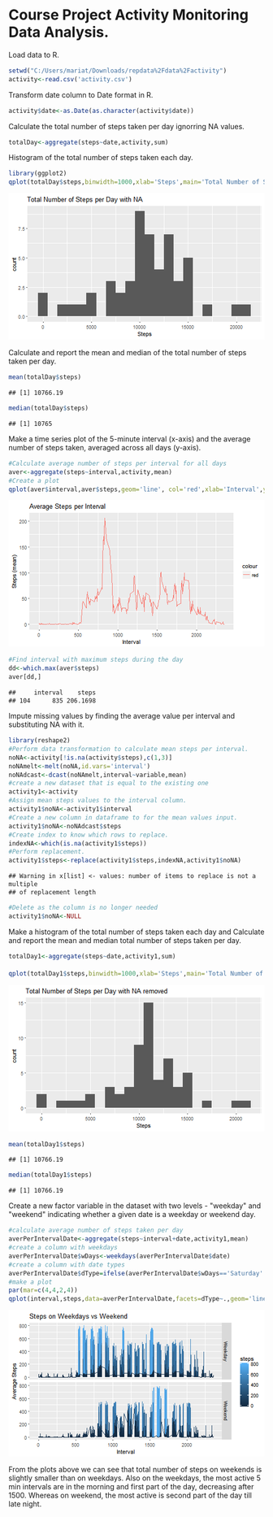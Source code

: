 Course Project Activity Monitoring Data Analysis.
==========================================================

Load data to R. 


```r
setwd("C:/Users/mariat/Downloads/repdata%2Fdata%2Factivity")
activity<-read.csv('activity.csv')
```

Transform date column to Date format in R.


```r
activity$date<-as.Date(as.character(activity$date))
```

Calculate the total number of steps taken per day ignorring NA values.


```r
totalDay<-aggregate(steps~date,activity,sum)
```

Histogram of the total number of steps taken each day.


```r
library(ggplot2)
qplot(totalDay$steps,binwidth=1000,xlab='Steps',main='Total Number of Steps per Day with NA')
```

![plot of chunk plotwithNA](figure/plotwithNA-1.png)

Calculate and report the mean and median of the total number of steps taken per day.


```r
mean(totalDay$steps)
```

```
## [1] 10766.19
```

```r
median(totalDay$steps)
```

```
## [1] 10765
```

Make a time series plot of the 5-minute interval (x-axis) and the average number of steps taken, averaged across all days (y-axis).


```r
#Calculate average number of steps per interval for all days
aver<-aggregate(steps~interval,activity,mean)
#Create a plot
qplot(aver$interval,aver$steps,geom='line', col='red',xlab='Interval',ylab='Steps (mean)',main='Average Steps per Interval')
```

![plot of chunk plotmeansteps](figure/plotmeansteps-1.png)

```r
#Find interval with maximum steps during the day
dd<-which.max(aver$steps)
aver[dd,]
```

```
##     interval    steps
## 104      835 206.1698
```

Impute missing values by finding the average value per interval and substituting NA with it. 


```r
library(reshape2)
#Perform data transformation to calculate mean steps per interval.
noNA<-activity[!is.na(activity$steps),c(1,3)]
noNAmelt<-melt(noNA,id.vars='interval')
noNAdcast<-dcast(noNAmelt,interval~variable,mean)
#create a new dataset that is equal to the existing one
activity1<-activity
#Assign mean steps values to the interval column.
activity1$noNA<-activity1$interval
#Create a new column in dataframe to for the mean values input.   
activity1$noNA<-noNAdcast$steps
#Create index to know which rows to replace.
indexNA<-which(is.na(activity1$steps))
#Perform replacement.
activity1$steps<-replace(activity1$steps,indexNA,activity1$noNA)
```

```
## Warning in x[list] <- values: number of items to replace is not a multiple
## of replacement length
```

```r
#Delete as the column is no longer needed
activity1$noNA<-NULL
```

Make a histogram of the total number of steps taken each day and Calculate and report the mean and median total number of steps taken per day. 



```r
totalDay1<-aggregate(steps~date,activity1,sum)

qplot(totalDay1$steps,binwidth=1000,xlab='Steps',main='Total Number of Steps per Day with NA removed')
```

![plot of chunk plotnaremoved](figure/plotnaremoved-1.png)

```r
mean(totalDay1$steps)
```

```
## [1] 10766.19
```

```r
median(totalDay1$steps)
```

```
## [1] 10766.19
```

Create a new factor variable in the dataset with two levels - "weekday" and "weekend" indicating whether a given date is a weekday or weekend day.


```r
#calculate average number of steps taken per day
averPerIntervalDate<-aggregate(steps~interval+date,activity1,mean)
#create a column with weekdays
averPerIntervalDate$wDays<-weekdays(averPerIntervalDate$date)
#create a column with date types
averPerIntervalDate$dType=ifelse(averPerIntervalDate$wDays=='Saturday'|averPerIntervalDate$wDays=='Sunday', 'Weekend','Weekday')
#make a plot
par(mar=c(4,4,2,4))
qplot(interval,steps,data=averPerIntervalDate,facets=dType~.,geom='line',col=steps,xlab='Interval',ylab='Average Steps',main='Steps on Weekdays vs Weekend')
```

![plot of chunk plotwdayswend](figure/plotwdayswend-1.png)

From the plots above we can see that total number of steps on weekends is slightly smaller than on weekdays. Also on the weekdays, the most active 5 min intervals are in the morning and first part of the day, decreasing after 1500. Whereas on weekend, the most active is second part of the day till late night.
